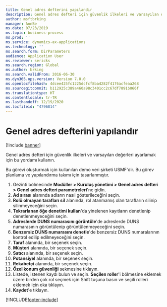 ```yaml
---
title: Genel adres defterini yapılandır
description: Genel adres defteri için güvenlik ilkeleri ve varsayılan değerleri ayarlamak için bu yordamı kullanın.
author: msftbrking
manager: AnnBe
ms.date: 07/23/2019
ms.topic: business-process
ms.prod: ''
ms.service: dynamics-ax-applications
ms.technology: ''
ms.search.form: DirParameters
audience: Application User
ms.reviewer: sericks
ms.search.region: Global
ms.author: brking
ms.search.validFrom: 2016-06-30
ms.dyn365.ops.version: Version 7.0.0
ms.openlocfilehash: 4dcee425fc1225dcfcf8ba4282f4176acfeaa268
ms.sourcegitcommit: b112925c389a460a98c3401cc2c67df7091b066f
ms.translationtype: HT
ms.contentlocale: tr-TR
ms.lasthandoff: 12/19/2020
ms.locfileid: "4796814"
---
```

# <a name="configure-the-global-address-book"></a>Genel adres defterini yapılandır

[!include [banner](../../includes/banner.md)]

Genel adres defteri için güvenlik ilkeleri ve varsayılan değerleri ayarlamak için bu yordamı kullanın. 

Bu görevi oluşturmak için kullanılan demo veri şirketi USMF'dir. Bu görev planlama ve yapılandırma takımı için tasarlanmıştır.

1. Gezinti bölmesinde **Modüller > Kuruluş yönetimi > Genel adres defteri > Genel adres defteri parametreleri**'ne gidin.
2. **Ad sırası** alanında adların nasıl gösterileceğini seçin.
3. **Rolü olmayan tarafları sil** alanında, rol atanmamış olan tarafların silinip silinmeyeceğini seçin.
4. **Tekrarlanan öğe denetimi kullan**'da yinelenen kayıtların denetlenip denetlenmeyeceğini seçin.
5. **Adreslerde DUNS numarasını görüntüle**'de adreslerde DUNS numarasının görüntülenip görüntülenmeyeceğini seçin.
6. **Benzersiz DUNS numarasını denetle**'de benzersiz DUNS numaralarının kontrol edilip edilmeyeceğini seçin.
7. **Taraf** alanında, bir seçenek seçin.
8. **Müşteri** alanında, bir seçenek seçin.
9. **Satıcı** alanında, bir seçenek seçin.
10. **Potansiyel** alanında, bir seçenek seçin.
11. **Rekabetçi** alanında, bir seçenek seçin.
12. **Özel konum güvenliği** sekmesine tıklayın.
13. Listede, istenen kaydı bulun ve seçin. **Seçilen roller**'i bölmesine eklemek üzere birden çok rol seçmek için Shift tuşuna basın ve seçili rolleri eklemek için oka tıklayın.  
14. **Kaydet**'e tıklayın.



[!INCLUDE[footer-include](../../../../includes/footer-banner.md)]